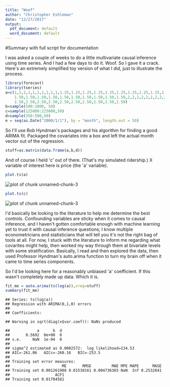 ```yaml
---
title: "Woof" 
author: "Christopher Eshleman" 
date: "12/27/2017" 
output: 
  pdf_document: default 
  word_document: default 
---
```


#Summary with full script for documentation


I was asked a couple of weeks to do a little multivariate causal inference using time series. And I had a few days to do it. Woof. So I gave it a crack. Here's an extremely simplified toy version of what I did, just to illustrate the process. 

```r
library(forecast)
library(tseries)
a=c(1,1,1,1,1,1,1,1,1,1,1.25,1.25,1.25,1.25,1.25,1.25,1.25,1.25,1.25,1.25,
    1.50,1.50,1.50,1.50,1.50,1.50,1.50,1.50,1.50,1.50,2,2,2,2,2,2,2,2,2,2,
    2.50,2.50,2.50,2.50,2.50,2.50,2.50,2.50,2.50,2.50) 
b=sample(500:1000, 50) 
c=sample(125000:225000,50) 
d=sample(350:500,50) 
e = seq(as.Date("2000/1/1"), by = "month", length.out = 50)
```

So I'll use Rob Hyndman's packages and his algorithm for finding a good ARIMA fit. Packaged the covariates into a box and left the actual month vector out of the regression. 

```r
stuff=as.matrix(data.frame(a,b,d)) 
```

And of course I held 'c' out of there. (That's my simulated ridership.) X variable of interest here is price (the 'a' variable).

```r
plot.ts(a) 
```

![plot of chunk unnamed-chunk-3](figure/unnamed-chunk-3-1.png)

```r
plot.ts(c) 
```

![plot of chunk unnamed-chunk-3](figure/unnamed-chunk-3-2.png)

I'd basically be looking to the literature to help me determine the best controls. Confounding variables are sticky when it comes to causal inference, and I haven't gotten comfortable enough with machine learning yet to trust it with causal inference questions; I know multiple econometricians and statisticians that will tell you it's not the right bag of tools at all. For now, I stuck with the literature to inform me regarding what covarites might help, then worked my way through them at bivariate levels with some stratification. Basically, I read and then explored the data, then used Professor Hyndman's auto.arima function to turn my brain off when it came to time series components. 

So I'd be looking here for a reasonably unbiased 'a' coefficient. If this wasn't completely made up data. Which it is. 

```r
fit_me = auto.arima(ts(log(a)),xreg=stuff) 
summary(fit_me) 
```

```
## Series: ts(log(a)) 
## Regression with ARIMA(0,1,0) errors 
## 
## Coefficients:
```

```
## Warning in sqrt(diag(x$var.coef)): NaNs produced
```

```
##            a      b  d
##       0.5692  0e+00  0
## s.e.     NaN  1e-04  0
## 
## sigma^2 estimated as 0.0002572:  log likelihood=134.53
## AIC=-261.06   AICc=-260.16   BIC=-253.5
## 
## Training set error measures:
##                       ME       RMSE         MAE MPE MAPE      MASE
## Training set 0.001261908 0.01538161 0.004736365 NaN  Inf 0.2532841
##                    ACF1
## Training set 0.01704581
```
